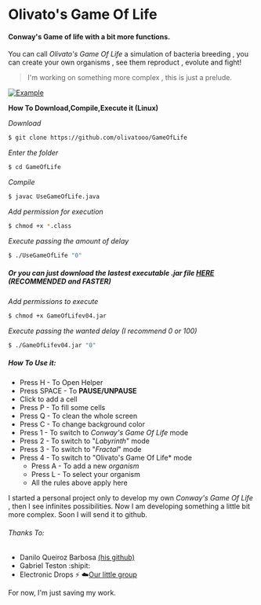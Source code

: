 # Olivato's Game Of Life
#### Conway's Game of life with a bit more functions.
You can call *Olivato's Game Of Life* a simulation of bacteria breeding , you can create your own organisms , see them reproduct , evolute and fight!
> I'm working on something more complex , this is just a prelude.

[![Example](https://img.youtube.com/vi/ieYBISADymM/0.jpg)](https://www.youtube.com/watch?v=ieYBISADymM)

**How To Download,Compile,Execute it (Linux)**

*Download*
```sh
$ git clone https://github.com/olivatooo/GameOfLife
```
*Enter the folder*
```sh
$ cd GameOfLife
```
*Compile*
```sh
$ javac UseGameOfLife.java
```
*Add permission for execution*

```sh
$ chmod +x *.class
```
*Execute passing the amount of delay*

```sh
$ ./UseGameOfLife "0"
```
##### Or you can just download the lastest executable .jar file [HERE](http://www.mediafire.com/file/h085jahtm9jhemd/GameOfLifev04.jar) *(RECOMMENDED and FASTER)*
*Add permissions to execute*
```sh
$ chmod +x GameOfLifev04.jar
```
*Execute passing the wanted delay (I recommend 0 or 100)*
```sh
$ ./GameOfLifev04.jar "0"
```
##### How To Use it:
 * Press H - To Open Helper
 * Press SPACE - To **PAUSE/UNPAUSE**
 * Click to add a cell
 * Press P - To fill some cells
 * Press Q - To clean the whole screen
 * Press C - To change background color
 * Press 1 - To switch to *Conway's Game Of Life* mode
 * Press 2 - To switch to "*Labyrinth*" mode
 * Press 3 - To switch to "*Fractal*" mode
 * Press 4 - To switch to "Olivato's Game Of Life* mode
    * Press A - To add a new *organism*
    * Press L - To select your organism
    * All the rules above apply here
    
 



I started a personal project only to develop my own *Conway's Game Of Life* , then I see infinites possibilities. Now I am developing something a little bit more complex. Soon I will send it to github. 
###### Thanks To:
 - Danilo Queiroz Barbosa [(his github)](https://github.com/daniloqb/)
 - Gabriel Teston :shipit:
 - Electronic Drops :zap: :cloud:[Our little group](https://github.com/ElectronicDrops/)

For now, I'm just saving my work.



